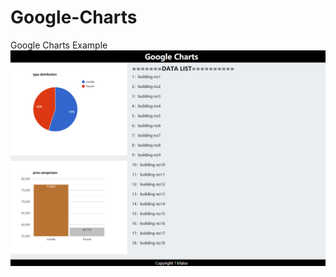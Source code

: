 # Google-Charts
Google Charts Example 
![Image text](https://github.com/lrfalse/Google-Charts/blob/master/1.png)

